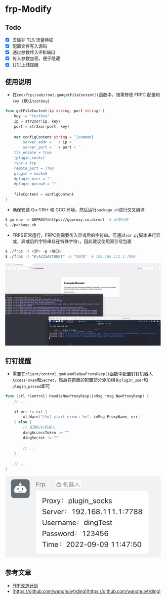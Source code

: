 # frp-Modify

## Todo
- [x] 去除非 TLS 流量特征
- [x] 配置文件写入源码
- [x] 通过参数传入IP和端口
- [x] 传入参数加密，便于隐藏
- [x] 钉钉上线提醒

## 使用说明
- 在`cmd/frpc/sub/root.go#getFileContent()`函数中，按需修改 FRPC 配置和`key`（默认`testkey`）

```Go
func getFileContent(ip string, port string) {
	key := "testkey"
	ip = str2xor(ip, key)
	port = str2xor(port, key)

	var configContent string = `[common]
        server_addr = ` + ip + `
        server_port = ` + port + `
	tls_enable = true 
	[plugin_socks]
	type = tcp
	remote_port = 7788
	plugin = socks5
	#plugin_user = ""
	#plugin_passwd = ""
	`
	fileContent = configContent
}

```

- 确保安装 Go-1.16+ 和 GCC 环境，然后运行`package.sh`进行交叉编译

```bash
$ go env -w GOPROXY=https://goproxy.cn,direct  # 设置代理
$ ./package.sh

```

- FRPS正常运行，FRPC则需要传入异或后的字符串。可通过`xor.py`脚本进行异或，异或后的字符串存在特殊字符`\`，因此建议使用双引号包裹

```bash
$ ./frpc -t <IP> -p <端口>
$ ./frpc -t "E\AZZSAZTBEET" -p "CUCD"  # 192.168.111.1:7000

```

![](./frp-1.jpg)

## 钉钉提醒
- 需要在`client/control.go#HandleNewProxyResp()`函数中配置钉钉机器人`AccessToken`和`Secret`，然后在前面的配置部分添加相关`plugin_user`和`plugin_passwd`即可

```GO
func (ctl *Control) HandleNewProxyResp(inMsg *msg.NewProxyResp) {
    // ...

	if err != nil {
		xl.Warn("[%s] start error: %v", inMsg.ProxyName, err)
	} else {
		// 配置钉钉机器人
		dingAccessToken := ""
		dingSecret := ""
        
        // ...
	}

    // ...
}

```

![](./frp-2.jpg)

## 参考文章
- [FRP改造计划](https://uknowsec.cn/posts/notes/FRP%E6%94%B9%E9%80%A0%E8%AE%A1%E5%88%92.html)
- [https://github.com/wanghuiyt/ding](https://github.com/wanghuiyt/ding)
